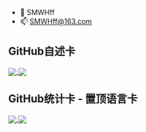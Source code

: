 - 👋 SMWHff
- 📫 SMWHff@163.com

<!---
SMWHff/SMWHff is a ✨ special ✨ repository because its `README.md` (this file) appears on your GitHub profile.
You can click the Preview link to take a look at your changes.
--->


GitHub自述卡
------------
<a href="https://github.com/SMWHff/Sm_LDMNQ_QML">
  <img align="center" src="https://github-readme-stats.vercel.app/api/pin/?username=SMWHff&repo=Sm_LDMNQ_QML" />
</a>
<a href="https://github.com/SMWHff/Sm_Thread_QML">
  <img align="center" src="https://github-readme-stats.vercel.app/api/pin/?username=SMWHff&repo=Sm_Thread_QML" />
</a>

GitHub统计卡 - 置顶语言卡
------------
<a href="#">
  <img align="center" src="https://github-readme-stats.vercel.app/api?username=SMWHff&show_icons=true&theme=tokyonight" />
</a>
<a href="https://github.com/SMWHff/Sm_LDMNQ_QML">
  <img align="center" src="https://github-readme-stats.vercel.app/api/top-langs/?username=SMWHff&layout=compact" />
</a>
